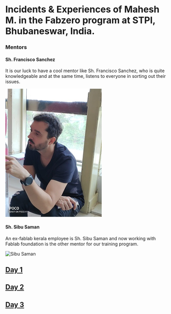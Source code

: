 # Incidents & Experiences of Mahesh M. in the Fabzero program at STPI, Bhubaneswar, India.

### Mentors
#### Sh. Francisco Sanchez
It is our luck to have a cool mentor like Sh. Francisco Sanchez, who is quite knowledgeable and at the same time, listens to everyone in sorting out their issues. 

![Francisco Sanchez](/img/francisco.jpeg "Francisco Sanchez")

#### Sh. Sibu Saman
An ex-fablab kerala employee is Sh. Sibu Saman and now working with Fablab foundation is the other mentor for our training program. 

![Sibu Saman](img/sibu.jpeg "Sibu Saman")



## [Day 1](day1.md)

## [Day 2](day2.md)

## [Day 3](day3.md)
